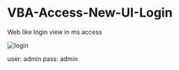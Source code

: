 # VBA-Access-New-UI-Login
Web like login view in ms access

![login](https://github.com/fauzicihuyy/VBA-Access-New-UI-Login/assets/116168447/2991a9f0-4e8d-40c2-8b33-1273bc58efa0)

user: admin
pass: admin
